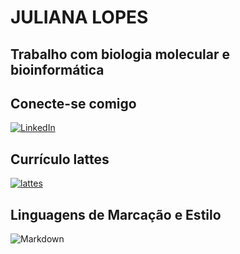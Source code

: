 # JULIANA LOPES

## Trabalho com biologia molecular e bioinformática

## Conecte-se comigo
[![LinkedIn](https://img.shields.io/badge/LinkedIn-000?style=for-the-badge&logo=linkedin&logoColor=0E76A8)](https://www.linkedin.com/in/juliana-lopes-de-lima-93a340224/)
## Currículo lattes
[![**lattes**](https://img.shields.io/badge/Lattes-000?style=for-the-badge&logo=lattes)](http://lattes.cnpq.br/2859434134814967)
## Linguagens de Marcação e Estilo
 ![Markdown](https://img.shields.io/badge/Markdown-000?style=for-the-badge&logo=markdown)
 
